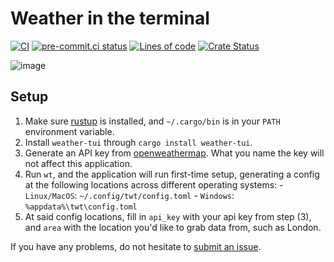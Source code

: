# Weather in the terminal

[![CI](https://github.com/Xithrius/weather-tui/actions/workflows/ci.yml/badge.svg)](https://github.com/Xithrius/weather-tui/actions/workflows/ci.yml)
[![pre-commit.ci status](https://results.pre-commit.ci/badge/github/Xithrius/weather-tui/main.svg)](https://results.pre-commit.ci/latest/github/Xithrius/weather-tui/main)
[![Lines of code](https://tokei.rs/b1/github/Xithrius/weather-tui?category=code)](https://github.com/Xithrius/weather-tui)
[![Crate Status](https://img.shields.io/crates/v/weather-tui.svg)](https://crates.io/crates/weather-tui)

![image](https://user-images.githubusercontent.com/15021300/188537621-bd22eb66-0239-4af1-a3db-8147423983df.png)

## Setup

1. Make sure [rustup](https://www.rust-lang.org/tools/install) is installed, and `~/.cargo/bin` is in your `PATH` environment variable.
2. Install `weather-tui` through `cargo install weather-tui`.
3. Generate an API key from [openweathermap](https://home.openweathermap.org/api_keys). What you name the key will not affect this application.
4.  Run `wt`, and the application will run first-time setup, generating a config at the following locations across different operating systems:
        - `Linux/MacOS`: `~/.config/twt/config.toml`
        - `Windows`: `%appdata%\twt\config.toml`
5. At said config locations, fill in `api_key` with your api key from step (3), and `area` with the location you'd like to grab data from, such as London.

If you have any problems, do not hesitate to [submit an issue](https://github.com/Xithrius/weather-tui/issues/new/choose).
